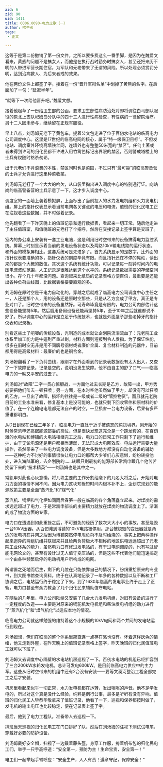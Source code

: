 ```yaml
---
aid: 6
zid: 90
uid: 1411
title: 0006.0090-电力之歌（一）
author: 吹牛者
tags: 
 - 正文

---
```




  这等于是第二份撤销了第一份文件。之所以要多费这么一番手脚，是因为在魏爱文看来，黄熊的问题不是搞女人，而他是在执行战时勤务时搞女人，甚至还把来历不明的人带进军营长期住宿，为军队和元老带来了无谓的风险。所以处理必须赏罚分明，达到治病救人、为后来者戒的效果。

  他在两份文件上都签了字。接着在一份“晋升军衔名单”中划掉了黄熊的名字。在后面加了一句：“延迟半年”。

  “就等下一次给他晋升吧。”魏爱文想。

  接着他起草了一份给卫生部的公函，要求卫生部性病防治处对即将调往白马部队服役的原北上支队屺姆岛分队中的四十三人进行性病检查，有性病的一律留院治疗。另十二人因未参与，继续留在正规军服役。

  早上八点，刘汤姆元老下了黄包车，提着公文包走进了位于百仞水电站的临高电力公司调度中心。这里是17世纪的临高电网的核心，属于“特一级保卫目标”。不但发电站、调度室外环绕高墙铁丝网，连墙外也有整整50米宽的“禁区”。任何土著或者未得到许可的归化民都不许进入用竹篱笆标记出界限的禁区，否则警戒塔楼上的士兵有权随时格杀勿论。

  出于元老们不肯浪费的本性，禁区同时也是菜园，不过只有“最可靠”的临高警备营的士兵才允许进行这里种菜收菜。

  刘汤姆元老打了一个大大的哈欠，从口袋里掏出进入调度中心的特别通行证。向站岗的临高警备营的士兵示意了一下，这才步入调度中心。

  调度室的一面墙上装着模拟屏，上面标出了当前投入的水力发电机组和火力发电机组。屏上的指针仪表显示着当前电网各关键点的电压和电流，值班的归化民电工正在注视着这些数据，并不时做着记录。

  他先翻看了一下昨天晚上的值班记录和运行数据表，看起来一切正常。随后他走进了主任值班室，和值晚班的元老打了个招呼，然后在交接记录上签字算是交班了。

  室内的办公桌上安装有一套工业电脑，这是利用旧时空带来的设备搞得电力监控系统。屏幕上时刻显示着当前的发电设备状态以及两路10kV输电线路的运行状态。和外面的模拟屏相比。这套系统可是先进多了。首先系统显示的是数字，比外面的指针仪表要准确的多，指针仪表的刻度毕竟有限。而且指针还在不停的晃动，读出来的都是个大概的数值。其次这个系统有统计功能，可以记录每一刻钟时间内的电压电流波动范围，人工记录是很难达到这个水平的。系统记录数据需要的存储空间很小。存个几十年都没问题。查询起来比纸质的记录表格方便百倍，最重要是还能出各种负荷曲线图，比数据表格要要直观的多。

  刘汤姆在原时空是干电力自动化的，穿越之后就成了临高电力公司调度中心主任之一，人还是那个人，用的设备还是原时空那些，只是从乙方变成了甲方，真正是专业对口了。旧时空带来的设备虽然好。可寿命毕竟是有限的，电力公司内部估计这些设备能坚持5年。然后启用备用设备还能再坚持5年，至于10年之后就谁都说不好了。所以调度中心的运作是立足于传统技术，也就是外面屋子那些老掉牙的指针仪表和记录板。

  别看这些土了吧唧的传统设备，光制造的成本就让企划院流泪流血了：元老院工业体系里加工能力是牛逼到严重过剩，材料方面则短板到令人发指。为了保证性能，很多在旧时空无非是用不同牌号钢材或者廉价金属、复合材料制造的元器件，目前都用得是高级材料：最廉价的也是铜合金。

  刘汤姆翻看了一下负荷曲线，跟刚才在外面看到的记录表数据没有太大出入，又查了一下故障记录，记录是空的，说明没发生故障。他不由自主的舒了口气——临高电力的一晚又平安的过去了。

  刘汤姆对“故障”二字一贯心惊胆战，一方面他过去长期是乙方，故障一出，甲方势必要把他们叫去一顿狂喷；另一方面，在本时空他虽然做了甲方，却没有可以狂喷的乙方。一旦出了故障，损坏的往往是一级或者二级的“管控物资”。而且就元老院目前的工业水准来看，修复基本上是没可能的，也就只剩下回收零件和原材料的价值了。在一个连输电电缆都无法自产的时空，一旦损害一台电力设备，后果有多严重谁都明白。

  从D日到现在已经三年多了，临高电力一直处于近乎被遗忘的尴尬境界。刚开始的时候常凯申还高踞能源部委的高位，但是很快发现这完全是一个跑龙套的，在百仞滩的水电站和博铺的火电站相继完工之后，电力口的日常工作只剩下了运行和维护，由于无论电源还是用户都相当薄弱，无法形成大电网效应。电站运行需要大量操作，虽然带来了一些电力调度设备，但是大多数地方都没有自动化设备的辅助——这种吃力不讨好的事情很快让电力口的那帮大少爷们心灰意懒，纷纷转投他处，进入海陆军的，去企划院的……转眼只剩最初的能源部长常凯申跟几个他苦苦挽留下来的“技术精英”——刘汤姆也是其中之一。

  常凯申对此也心灰意懒，将几块主要的工作分割给麾下的几名大将之后，开始对电力方面的事情不闻不问。因为电力这块短板短时间内根本补不上，企划院规划的能源政策主要是全面“蒸汽化”和“煤气化”

  蒸汽机、锅炉和气化炉如同雨后春笋一般在临高的各个角落矗立起来。对煤炭的需求远远超过了电力，于是常凯申部长的主要精力就放在煤炭的物流调度上了。渐渐的成了物流方面的专家。

  电力口在遭遇到如此重挫之后，不可避免的经历了数次大大小小的事故，甚至烧毁一台10kV压器。从百仞滩到博铺的10kV电路被停用，那台被烧毁的变压器就是两边的发电机在并网之后因为博铺突然停电甩负荷不及时给烧的。事实上把两种操作起来迥异的两组机组并联起来并且给两负荷极大不相称的地区供电远远超出了元老院工业体系的能力，虽然电力口有修过发电站的，有干过电网调度的，也有写过智能电网论文的，甚至有设计过无人值守变压站的，但是这些不代表他们能迅速搞定一个由各种频繁启停的电动机用户所构成的电网。

  所谓置之死地而后生，剩下的几位在只能依靠自己的情况下，纷纷重拾原来的专业书，到大图书馆查询资料，终于在认真地记录了一年多的各种数据以及不断和工厂协调之后，电站运行终于稳定了下来。到了1630年临高的发电事业终于走上了正轨，电力口甚至有余力教会了几个归化民来辅助值守电站。

  在随后的几年里，电力公司陆续又安装了几台水力发电机组，对旧有设备的进行了一定程度的改造——主要是对原来的锅驼机发电机组和柴油发电机组的动力进行了“蒸汽机化”和“煤气机化“以适应本地的情况。

  临高电力公司就这样勉强的维持着这个小规模的10kV电网和两个并网的发电站运行到现在。

  刘汤姆想，俺们在临高的整个体系里简直连一点存在感也没有。怀着这样灰色的情绪，他又走到外屋，在昨天晚上的值班记录表格上签字，昨天晚班的归化民值班电工就可以下班了。

  刘汤姆又去调度中心隔壁的水电站机房巡视了一下。百仞水电站的机组已经扩容到了三台200kW水轮发电机。总计可发电600kW。是目前临高电力供应中的主力军。这些从旧时空带来的机组中还有2台没有安装——要等文澜河整治工程全部完工之后才安装。

  机房里看起来似乎一切正常，水力发电机都在运转，发出嗡嗡的声音。他不是学发电的，所以对这个真是没什么经验，纯粹是例行公事，最多是听听有没有异响。值班的归化民工人毕恭毕敬拿来了值班记录，他看了一下，巡视和保养都按时做了，发电机的输出电压也比较稳定，便在记录表上签了字。

  最后，他到了电力工程队，准备带人去巡视一下。

  排班当天巡视的归化民电工在门口排好了队，然后在刘汤姆的注视下测试试电笔，穿戴好必要的防护设备。

  刘汤姆戴好安全帽，扫视了一边戴着藤头盔，身穿工作服，挎着帆布包的归化民电工们，举手一只手高呼道：“安全第一，预防为主！生命宝贵，安全第一！”

  电工们一起举起手臂呼应：“安全生产，人人有责！遵章守纪，保障安全！”


